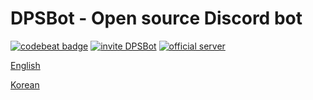 # DPSBot - Open source Discord bot

[![codebeat badge](https://codebeat.co/badges/b73301e6-ff25-41c3-b29a-659e0de04408)](https://codebeat.co/projects/github-com-dpsbot-project-dpsbot-master)
[![invite DPSBot](https://img.shields.io/badge/invite-DPSBot-blue.svg)](https://discordapp.com/api/oauth2/authorize?client_id=588671532944064524&permissions=8&scope=bot) [![official server](https://img.shields.io/badge/official-server-green.svg)](https://discord.gg/b9aEEaE)

[English](/en/index.md)

[Korean](/ko/index.md)
